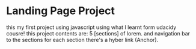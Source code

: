 # Landing Page Project

this my first project using javascript using what I learnt form udacidy cousre!
this project contents are:
5 [sections] of lorem.
and navigation bar to the sections for each section there's a hyber link (Anchor).
